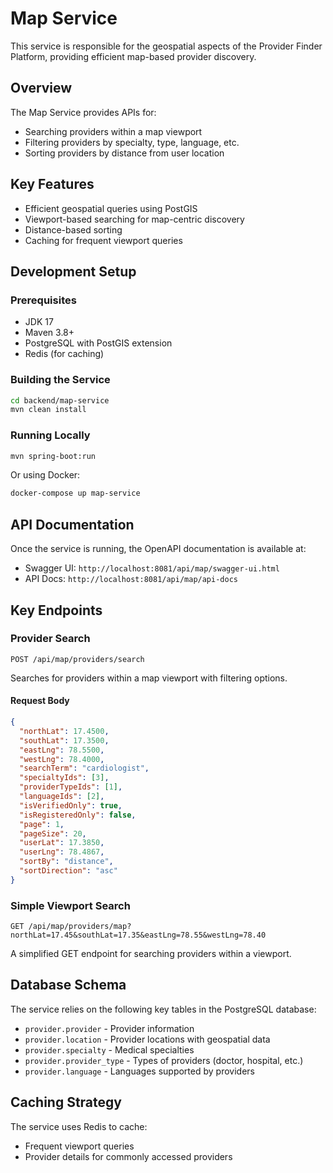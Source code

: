 # Map Service

This service is responsible for the geospatial aspects of the Provider Finder Platform, providing efficient map-based provider discovery.

## Overview

The Map Service provides APIs for:
- Searching providers within a map viewport
- Filtering providers by specialty, type, language, etc.
- Sorting providers by distance from user location

## Key Features

- Efficient geospatial queries using PostGIS
- Viewport-based searching for map-centric discovery
- Distance-based sorting
- Caching for frequent viewport queries

## Development Setup

### Prerequisites

- JDK 17
- Maven 3.8+
- PostgreSQL with PostGIS extension
- Redis (for caching)

### Building the Service

```bash
cd backend/map-service
mvn clean install
```

### Running Locally

```bash
mvn spring-boot:run
```

Or using Docker:

```bash
docker-compose up map-service
```

## API Documentation

Once the service is running, the OpenAPI documentation is available at:

- Swagger UI: `http://localhost:8081/api/map/swagger-ui.html`
- API Docs: `http://localhost:8081/api/map/api-docs`

## Key Endpoints

### Provider Search

```
POST /api/map/providers/search
```

Searches for providers within a map viewport with filtering options.

#### Request Body

```json
{
  "northLat": 17.4500,
  "southLat": 17.3500,
  "eastLng": 78.5500,
  "westLng": 78.4000,
  "searchTerm": "cardiologist",
  "specialtyIds": [3],
  "providerTypeIds": [1],
  "languageIds": [2],
  "isVerifiedOnly": true,
  "isRegisteredOnly": false,
  "page": 1,
  "pageSize": 20,
  "userLat": 17.3850,
  "userLng": 78.4867,
  "sortBy": "distance",
  "sortDirection": "asc"
}
```

### Simple Viewport Search

```
GET /api/map/providers/map?northLat=17.45&southLat=17.35&eastLng=78.55&westLng=78.40
```

A simplified GET endpoint for searching providers within a viewport.

## Database Schema

The service relies on the following key tables in the PostgreSQL database:

- `provider.provider` - Provider information
- `provider.location` - Provider locations with geospatial data
- `provider.specialty` - Medical specialties
- `provider.provider_type` - Types of providers (doctor, hospital, etc.)
- `provider.language` - Languages supported by providers

## Caching Strategy

The service uses Redis to cache:
- Frequent viewport queries
- Provider details for commonly accessed providers